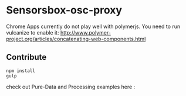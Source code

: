 # Sensorsbox-osc-proxy

Chrome Apps currently do not play well with polymerjs.
You need to run vulcanize to enable it: http://www.polymer-project.org/articles/concatenating-web-components.html

## Contribute

```
npm install
gulp
```

check out Pure-Data and Processing examples here : 